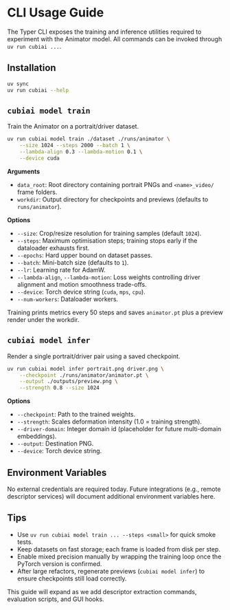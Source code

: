 # CLI Usage Guide

The Typer CLI exposes the training and inference utilities required to experiment with the Animator model. All commands can be invoked through `uv run cubiai ...`.

## Installation
```bash
uv sync
uv run cubiai --help
```

## `cubiai model train`
Train the Animator on a portrait/driver dataset.

```bash
uv run cubiai model train ./dataset ./runs/animator \
    --size 1024 --steps 2000 --batch 1 \
    --lambda-align 0.3 --lambda-motion 0.1 \
    --device cuda
```

**Arguments**
- `data_root`: Root directory containing portrait PNGs and `<name>_video/` frame folders.
- `workdir`: Output directory for checkpoints and previews (defaults to `runs/animator`).

**Options**
- `--size`: Crop/resize resolution for training samples (default `1024`).
- `--steps`: Maximum optimisation steps; training stops early if the dataloader exhausts first.
- `--epochs`: Hard upper bound on dataset passes.
- `--batch`: Mini-batch size (defaults to `1`).
- `--lr`: Learning rate for AdamW.
- `--lambda-align`, `--lambda-motion`: Loss weights controlling driver alignment and motion smoothness trade-offs.
- `--device`: Torch device string (`cuda`, `mps`, `cpu`).
- `--num-workers`: Dataloader workers.

Training prints metrics every 50 steps and saves `animator.pt` plus a preview render under the workdir.

## `cubiai model infer`
Render a single portrait/driver pair using a saved checkpoint.

```bash
uv run cubiai model infer portrait.png driver.png \
    --checkpoint ./runs/animator/animator.pt \
    --output ./outputs/preview.png \
    --strength 0.8 --size 1024
```

**Options**
- `--checkpoint`: Path to the trained weights.
- `--strength`: Scales deformation intensity (1.0 = training strength).
- `--driver-domain`: Integer domain id (placeholder for future multi-domain embeddings).
- `--output`: Destination PNG.
- `--device`: Torch device string.

## Environment Variables
No external credentials are required today. Future integrations (e.g., remote descriptor services) will document additional environment variables here.

## Tips
- Use `uv run cubiai model train ... --steps <small>` for quick smoke tests.
- Keep datasets on fast storage; each frame is loaded from disk per step.
- Enable mixed precision manually by wrapping the training loop once the PyTorch version is confirmed.
- After large refactors, regenerate previews (`cubiai model infer`) to ensure checkpoints still load correctly.

This guide will expand as we add descriptor extraction commands, evaluation scripts, and GUI hooks.
